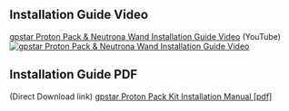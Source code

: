 ## Installation Guide Video
[gpstar Proton Pack & Neutrona Wand Installation Guide Video](https://www.youtube.com/watch?v=zkFpTLQZsCI) (YouTube)
[![gpstar Proton Pack & Neutrona Wand Installation Guide Video](https://img.youtube.com/vi/zkFpTLQZsCI/maxresdefault.jpg)](https://www.youtube.com/watch?v=zkFpTLQZsCI)

## Installation Guide PDF
(Direct Download link)
[gpstar Proton Pack Kit Installation Manual [pdf]](https://github.com/gpstar81/haslab-proton-pack/raw/main/extras/gpstar-Haslab-Proton-Pack-Kit-Installation-Manual)